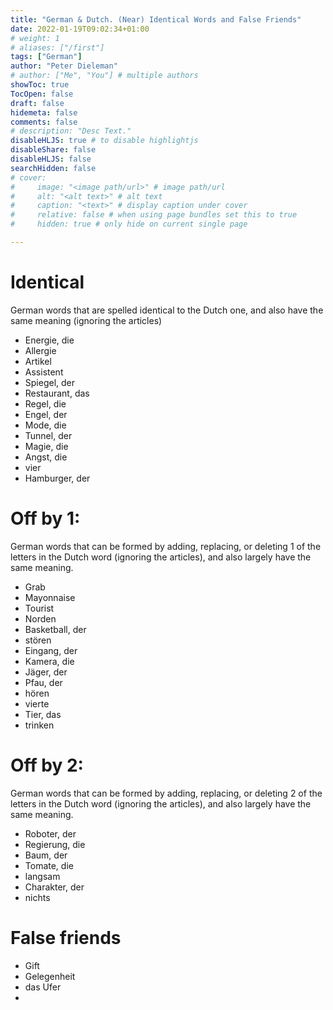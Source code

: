 ```yaml
---
title: "German & Dutch. (Near) Identical Words and False Friends"
date: 2022-01-19T09:02:34+01:00
# weight: 1
# aliases: ["/first"]
tags: ["German"]
author: "Peter Dieleman"
# author: ["Me", "You"] # multiple authors
showToc: true
TocOpen: false
draft: false
hidemeta: false
comments: false
# description: "Desc Text."
disableHLJS: true # to disable highlightjs
disableShare: false
disableHLJS: false
searchHidden: false
# cover:
#     image: "<image path/url>" # image path/url
#     alt: "<alt text>" # alt text
#     caption: "<text>" # display caption under cover
#     relative: false # when using page bundles set this to true
#     hidden: true # only hide on current single page

---
```


# Identical

German words that are spelled identical to the Dutch one, and also have the same meaning (ignoring the articles)

- Energie, die
- Allergie
- Artikel
- Assistent
- Spiegel, der
- Restaurant, das
- Regel, die
- Engel, der
- Mode, die
- Tunnel, der
- Magie, die
- Angst, die
- vier
- Hamburger, der

# Off by 1:

German words that can be formed by adding, replacing, or deleting 1 of the letters in the Dutch word (ignoring the articles), and also largely have the same meaning.

- Grab
- Mayonnaise
- Tourist
- Norden
- Basketball, der
- stören
- Eingang, der
- Kamera, die
- Jäger, der
- Pfau, der
- hören
- vierte 
- Tier, das
- trinken

# Off by 2:

German words that can be formed by adding, replacing, or deleting 2 of the letters in the Dutch word (ignoring the articles), and also largely have the same meaning.

- Roboter, der
- Regierung, die
- Baum, der
- Tomate, die
- langsam
- Charakter, der
- nichts

# False friends

- Gift
- Gelegenheit
- das Ufer
- 